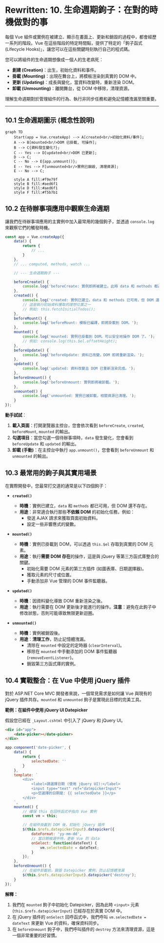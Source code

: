 # **Rewritten: 10. 生命週期鉤子：在對的時機做對的事**

每個 Vue 組件或實例在被建立、顯示在畫面上、更新和銷毀的過程中，都會經歷一系列的階段。Vue 在這些階段的特定時間點，提供了特定的「鉤子函式 (Lifecycle Hooks)」，讓您可以在這些關鍵時刻執行自己的程式碼。

您可以將組件的生命週期想像成一個人的生老病死：
*   **創建 (Creation)**：出生，初始化資料和事件。
*   **掛載 (Mounting)**：出現在舞台上，將模板渲染到真實的 DOM 中。
*   **更新 (Updating)**：成長與變化，當資料改變時，重新渲染 DOM。
*   **卸載 (Unmounting)**：離開舞台，從 DOM 中移除，清理資源。

理解生命週期對於管理組件的行為、執行非同步任務和避免記憶體洩漏至關重要。

---

## **10.1 生命週期圖示 (概念性說明)**

```mermaid
graph TD
    Start(app = Vue.createApp) --> A[created<br/>初始化資料/事件];
    A --> B[mounted<br/>DOM 已掛載, 可操作];
    B --> C{資料發生變化?};
    C -- Yes --> D[updated<br/>DOM 已更新];
    D --> C;
    C -- No --> E{app.unmount()};
    E -- Yes --> F[unmounted<br/>實例已銷毀, 清理資源];
    E -- No --> C;

    style A fill:#f9e79f
    style B fill:#aed6f1
    style D fill:#aed6f1
    style F fill:#f5b7b1
```

## **10.2 在待辦事項應用中觀察生命週期**

讓我們在待辦事項應用的主實例中加入最常用的幾個鉤子，並透過 `console.log` 來觀察它們的觸發時機。

```javascript
const app = Vue.createApp({
    data() {
        return {
            // ...
        }
    },
    // ... computed, methods, watch ...

    // --- 生命週期鉤子 ---

    beforeCreate() {
        console.log('beforeCreate: 實例即將被建立。此時 data 和 methods 都還不可用。');
    },
    created() {
        console.log('created: 實例已建立。data 和 methods 已可用，但 DOM 還未生成。');
        // 這是執行初始資料獲取的理想位置之一
        // 例如: this.fetchInitialTodos();
    },
    beforeMount() {
        console.log('beforeMount: 模板已編譯，即將掛載到 DOM。');
    },
    mounted() {
        console.log('mounted: 實例已掛載到 DOM。可以安全地操作 DOM 了。');
        // 例如: console.log(this.$el.offsetHeight);
    },
    beforeUpdate() {
        console.log('beforeUpdate: 資料已改變，DOM 即將重新渲染。');
    },
    updated() {
        console.log('updated: 資料改變且 DOM 已重新渲染完成。');
    },
    beforeUnmount() {
        console.log('beforeUnmount: 實例即將被卸載。');
    },
    unmounted() {
        console.log('unmounted: 實例已被卸載，相關資源已清理。');
    }
});
```
**動手試試**：
1.  **載入頁面**：打開瀏覽器主控台，您會依次看到 `beforeCreate`, `created`, `beforeMount`, `mounted` 的輸出。
2.  **勾選項目**：當您勾選一個待辦事項時，`data` 發生變化，您會看到 `beforeUpdate` 和 `updated` 的輸出。
3.  **卸載 (手動)**：在主控台中執行 `app.unmount()`，您會看到 `beforeUnmount` 和 `unmounted` 的輸出。

## **10.3 最常用的鉤子與其實用場景**

在實際開發中，您最常打交道的通常是以下四個鉤子：

*   **`created()`**
    *   **時機**：實例已建立，`data` 和 `methods` 都已可用，但 DOM 還不存在。
    *   **用途**：非常適合執行那些**不依賴 DOM** 的初始化任務，例如：
        *   發送 AJAX 請求來獲取頁面初始資料。
        *   設定一些非響應式的變數。

*   **`mounted()`**
    *   **時機**：實例已掛載到 DOM，可以透過 `this.$el` 存取到真實的 DOM 元素。
    *   **用途**：執行**需要 DOM 存在**的操作，這是與 jQuery 等第三方函式庫整合的關鍵。
        *   初始化需要 DOM 元素的第三方插件 (如圖表庫、日期選擇器)。
        *   獲取元素的尺寸或位置。
        *   手動添加非 Vue 管理的 DOM 事件監聽器。

*   **`updated()`**
    *   **時機**：因資料變化導致 DOM 重新渲染之後。
    *   **用途**：執行需要在 DOM 更新後才能進行的操作。**注意**：避免在此鉤子中修改狀態，否則可能導致無限更新迴圈。

*   **`unmounted()`**
    *   **時機**：實例被銷毀後。
    *   **用途**：**清理工作**，防止記憶體洩漏。
        *   清除在 `mounted` 中設定的定時器 (`clearInterval`)。
        *   移除在 `mounted` 中手動添加的 DOM 事件監聽器 (`removeEventListener`)。
        *   銷毀第三方函式庫的實例。

## **10.4 實戰整合：在 Vue 中使用 jQuery 插件**

對於 ASP.NET Core MVC 開發者來說，一個常見需求是如何讓 Vue 與現有的 jQuery 插件共存。`mounted` 和 `unmounted` 鉤子是實現此目標的完美工具。

**範例：在組件中使用 jQuery UI Datepicker**

假設您已經在 `_Layout.cshtml` 中引入了 jQuery 和 jQuery UI。

```html
<div id="app">
    <date-picker></date-picker>
</div>
```
```javascript
app.component('date-picker', {
    data() {
        return {
            selectedDate: ''
        }
    },
    template: `
        <div>
            <label>請選擇日期 (使用 jQuery UI):</label>
            <input type="text" ref="datepickerInput">
            <p>您選擇的日期是: {{ selectedDate }}</p>
        </div>
    `,
    mounted() {
        // 確保 this 在回呼函式中指向 Vue 實例
        const vm = this; 

        // 在組件掛載到 DOM 後，初始化 jQuery 插件
        $(this.$refs.datepickerInput).datepicker({
            dateFormat: 'yy-mm-dd',
            // 當日期被選中時，更新 Vue 的 data
            onSelect: function(dateText) {
                vm.selectedDate = dateText;
            }
        });
    },
    beforeUnmount() {
        // 在組件卸載前，銷毀 Datepicker 實例，防止記憶體洩漏
        $(this.$refs.datepickerInput).datepicker('destroy');
    }
});
```
**解釋：**
1.  我們在 `mounted` 鉤子中初始化 Datepicker，因為此時 `<input>` 元素 (`this.$refs.datepickerInput`) 已經存在於真實 DOM 中。
2.  在 jQuery 插件的 `onSelect` 回呼函式中，我們呼叫 `vm.selectedDate = dateText` 來更新 Vue 的資料，確保資料同步。
3.  在 `beforeUnmount` 鉤子中，我們呼叫插件的 `destroy` 方法來清理資源，這是一個非常重要的好習慣。